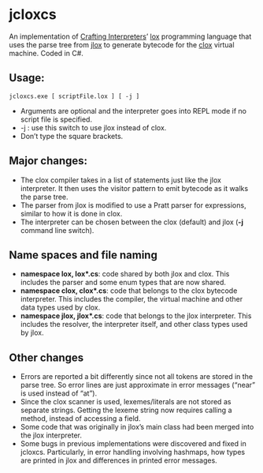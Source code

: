 # jcloxcs


An implementation of [Crafting Interpreters](https://craftinginterpreters.com/)’ [lox](https://github.com/munificent/craftinginterpreters) programming language that uses the parse tree from [jlox](https://github.com/drewbanas/jloxcs) to generate bytecode for the [clox](https://github.com/drewbanas/cloxcs) virtual machine. Coded in C#.

## Usage:
`jcloxcs.exe [ scriptFile.lox ] [ -j ]`
* Arguments are optional and the interpreter goes into REPL mode if no script file is specified.
* -j : use this switch to use jlox instead of clox.
* Don’t type the square brackets.

## Major changes:
* The clox compiler takes in a list of statements just like the jlox interpreter. It then uses the visitor pattern to emit bytecode as it walks the parse tree.
* The parser from jlox is modified to use a Pratt parser for expressions, similar to how it is done in clox.
* The interpreter can be chosen between the clox (default) and jlox (__-j__ command line switch).

## Name spaces and file naming
* __namespace lox, lox*.cs__: code shared by both jlox and clox. This includes the parser and some enum types that are now shared.
* __namespace clox, clox*.cs__: code that belongs to the clox bytecode interpreter. This includes the compiler, the virtual machine and other data types used by clox.
* __namespace jlox, jlox*.cs__: code that belongs to the jlox interpreter. This includes the resolver, the interpreter itself, and other class types used by jlox.

## Other changes
* Errors are reported a bit differently since not all tokens are stored in the parse tree. So error lines are just approximate in error messages (“near” is used instead of “at”).
* Since the clox scanner is used, lexemes/literals are not stored as separate strings. Getting the lexeme string now requires calling a method, instead of accessing a field.
* Some code that was originally in jlox’s main class had been merged into the jlox interpreter.
* Some bugs in previous implementations were discovered and fixed in jcloxcs. Particularly, in error handling involving hashmaps, how types are printed in jlox and differences in printed error messages.
